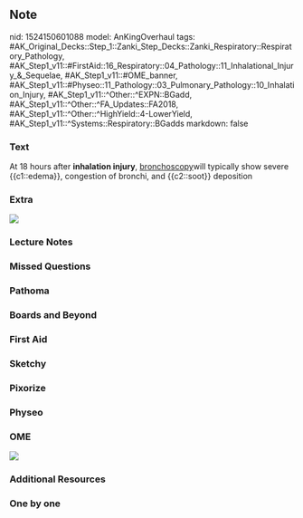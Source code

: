 ## Note
nid: 1524150601088
model: AnKingOverhaul
tags: #AK_Original_Decks::Step_1::Zanki_Step_Decks::Zanki_Respiratory::Respiratory_Pathology, #AK_Step1_v11::#FirstAid::16_Respiratory::04_Pathology::11_Inhalational_Injury_&_Sequelae, #AK_Step1_v11::#OME_banner, #AK_Step1_v11::#Physeo::11_Pathology::03_Pulmonary_Pathology::10_Inhalation_Injury, #AK_Step1_v11::^Other::^EXPN::BGadd, #AK_Step1_v11::^Other::^FA_Updates::FA2018, #AK_Step1_v11::^Other::^HighYield::4-LowerYield, #AK_Step1_v11::^Systems::Respiratory::BGadds
markdown: false

### Text
At 18 hours after <b>inhalation injury</b>, <u>bronchoscopy</u>will
typically show severe {{c1::edema}}, congestion of bronchi, and
{{c2::soot}} deposition

### Extra
<img src="paste-158080566296577.jpg">

### Lecture Notes


### Missed Questions


### Pathoma


### Boards and Beyond


### First Aid


### Sketchy


### Pixorize


### Physeo


### OME
<div class="ome-widget">
  <a href="https://onlinemeded.org?ref=anki"><img src=
  "_OME_AnkiFlashcards_General_4.png"></a>
</div>

### Additional Resources


### One by one

